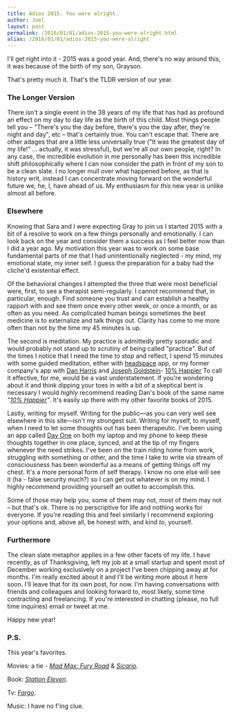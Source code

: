 ```yaml
---
title: Adios 2015. You were alright.
author: Joel
layout: post
permalink: /2016/01/01/adios-2015-you-were-alright.html
alias: /2016/01/01/adios-2015-you-were-alright
---
```


I'll get right into it - 2015 was a good year. And, there's no way around this, it was because of
the birth of my son, Grayson.

That's pretty much it. That's the TLDR version of our year.

### The Longer Version

There isn't a single event in the 38 years of my life that has had as profound an effect on my day
to day life as the birth of this child. Most things people tell you &ndash; "There's you the day
before, there's you the day after, they're night and day", etc &ndash; that's certainly true. You
can't escape that. There are other adages that are a little less universally true ("It was the
greatest day of my life!" ... actually, it was stressful), but we're all our own people, right? In
any case, the incredible evolution in me personally has been this incredible shift philosophically
where I can now consider the path in front of my son to be a clean slate. I no longer mull over what
happened before, as that is history writ, instead I can concentrate moving forward on the wonderful
future we, he, I, have ahead of us. My enthusiasm for *this* new year is unlike almost all before.

### Elsewhere

Knowing that Sara and I were expecting Gray to join us I started 2015 with a bit of a resolve to
work on a few things personally and emotionally. I can look back on the year and consider them a
success as I feel better now than I did a year ago. My motivation this year was to work on some base
fundamental parts of me that I had unintentionally neglected - my mind, my emotional state, my inner
self. I guess the preparation for a baby had the cliche'd existential effect.

Of the behavioral changes I attempted the three that were most beneficial were, first, to see a
therapist semi-regularly. I cannot recommend that, in particular, enough. Find someone you trust and
can establish a healthy rapport with and see them once every other week, or once a month, or as
often as you need. As complicated human beings sometimes the best medicine is to externalize and
talk things out. Clarity has come to me more often than not by the time my 45 minutes is up.

The second is meditation. My practice is admittedly pretty sporadic and would probably not stand up
to scrutiny of being called "practice". But of the times I notice that I need the time to stop and
reflect, I spend 15 minutes with some guided meditation, either with [headspace][] app, or my former
company's app with [Dan Harris][] and [Joseph Goldstein][]- [10% Happier][] To call it effective,
for me, would be a vast understatement. If you're wondering about it and think dipping your toes in
with a bit of a skeptical bent is necessary I would *highly* recommend reading Dan's book of the
same name *"[10% Happier][]"*. It's easily up there with my other favorite books of 2015.

Lastly, writing for myself. Writing for the public&mdash;as you can very well see elsewhere in this
site&mdash;isn't my strongest suit. Writing for myself, to myself, when I need to let some thoughts
out has been therapeutic. I've been using an app called [Day One][] on both my laptop and my phone
to keep these thoughts together in one place, synced, and at the tip of my fingers whenever the need
strikes. I've been on the train riding home from work, struggling with something or other, and the
time I take to write via stream of consciousness has been wonderful as a means of getting things off
my chest. It's a more personal form of self therapy. I know no one else will see it (ha - false
security much?) so I can get out whatever is on my mind. I highly recommend providing yourself an
outlet to accomplish this.

Some of those may help you, some of them may not, most of them may not &ndash; but that's ok. There
is no perscriptive for life and nothing works for everyone. If you're reading this and feel
similarly I recommend exploring your options and, above all, be honest with, and kind *to*,
yourself.

[Joseph Goldstein]: http://www.dharma.org/joseph-goldstein
[Day One]: http://dayoneapp.com
[headspace]: https://www.headspace.com/
[10% Happier]: http://www.changecollective.com/10-percent-happier/
[Dan Harris]: http://abcnews.go.com/Author/Dan_Harris
[10% Happier]: http://www.amazon.com/10-Happier-Self-Help-Actually-Works-A/product-reviews/0062265423

### Furthermore

The clean slate metaphor applies in a few other facets of my life. I have recently, as of
Thanksgiving, left my job at a small startup and spent most of December working exclusively on a
project I've been chipping away at for months. I'm really excited about it and I'll be writing more
about it here soon. I'll leave that for its own post, for now. I'm having conversations with friends
and colleagues and looking forward to, most likely, some time contracting and freelancing. If you're
interested in chatting (please, no full time inquiries) email or tweet at me.

Happy new year!

### P.S.

This year's favorites.

Movies: a tie - *[Mad Max: Fury Road](http://www.rottentomatoes.com/m/mad_max_fury_road/)* &amp;
*[Sicario](http://www.rottentomatoes.com/m/Sicario)*.

Book: *[Station Eleven](http://www.amazon.com/gp/product/B00J1IQUYM/ref=dp-kindle-redirect?ie=UTF8&btkr=1)*.

Tv: *[Fargo](http://www.rottentomatoes.com/tv/fargo/)*.

Music: I have no f'ing clue.
